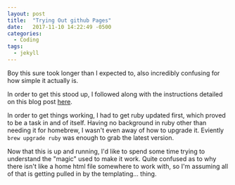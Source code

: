 ```yaml
---
layout: post
title:  "Trying Out github Pages"
date:   2017-11-10 14:22:49 -0500
categories:
  - Coding
tags:
  - jekyll
---
```

Boy this sure took longer than I expected to, also incredibly confusing for how simple it actually is.

In order to get this stood up, I followed along with the instructions detailed on this blog post [here][jekyll-blog].

In order to get things working, I had to get ruby updated first, which proved to be a task in and of itself. Having no background in ruby other than needing it for homebrew, I wasn't even away of how to upgrade it. Eviently `brew upgrade ruby` was enough to grab the latest version.

Now that this is up and running, I'd like to spend some time trying to understand the "magic" used to make it work. Quite confused as to why there isn't like a home html file somewhere to work with, so I'm assuming all of that is getting pulled in by the templating... thing.

[jekyll-blog]: https://devblast.com/b/create-a-static-websiteblog-with-jekyll-and-github-pages
